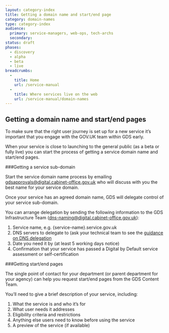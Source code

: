 ```yaml
---
layout: category-index
title: Getting a domain name and start/end page
category: domain-names
type: category-index
audience:
  primary: service-managers, web-ops, tech-archs
  secondary:
status: draft
phases:
  - discovery
  - alpha
  - beta
  - live
breadcrumbs:
  -
    title: Home
    url: /service-manual
  -
    title: Where services live on the web
    url: /service-manual/domain-names
---
```


## Getting a domain name and start/end pages

To make sure that the right user journey is set up for a new service it’s important that you engage with the GOV.UK team within GDS early.

When your service is close to launching to the general public (as a beta or fully live) you can start the process of getting a service domain name and start/end pages.

###Getting a service sub-domain

Start the service domain name process by emailing [gdsapprovals@digital.cabinet-office.gov.uk](gdsapprovals@digital.cabinet-office.gov.uk) who will discuss with you the best name for your service domain.

Once your service has an agreed domain name, GDS will delegate control of your service sub-domain.

You can arrange delegation by sending the following information to the GDS Infrastructure Team ([dns-naming@digital.cabinet-office.gov.uk](mailto:dns-naming@digital.cabinet-office.gov.uk)):

1. Service name, e.g. {service-name}.service.gov.uk
2. DNS servers to delegate to (ask your technical team to see the [guidance on DNS delegation](/service-manual/domain-names/how-they-work)
3. Date you need it by (at least 5 working days notice)
4. Confirmation that your service has passed a Digital by Default service assessment or self-certification

###Getting start/end pages

The single point of contact for your department (or parent department for your agency) can help you request start/end pages from the GDS Content Team.

You’ll need to give a brief description of your service, including:

1. What the service is and who it’s for
2. What user needs it addresses
3. Eligibility criteria and restrictions
4. Anything else users need to know before using the service
5. A preview of the service (if available)


